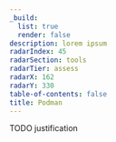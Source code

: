 ```yaml
---
_build:
  list: true
  render: false
description: lorem ipsum
radarIndex: 45
radarSection: tools
radarTier: assess
radarX: 162
radarY: 330
table-of-contents: false
title: Podman
---
```


TODO justification
